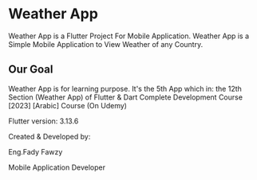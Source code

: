 # Weather App

Weather App is a Flutter Project For Mobile Application.
Weather App is a Simple Mobile Application to View Weather of any Country.

## Our Goal

Weather App is for learning purpose.
It's the 5th App which in:
the 12th Section (Weather App)
of Flutter & Dart Complete Development Course [2023] [Arabic] Course (On Udemy)

Flutter version: 3.13.6

Created & Developed by:

Eng.Fady Fawzy

Mobile Application Developer
